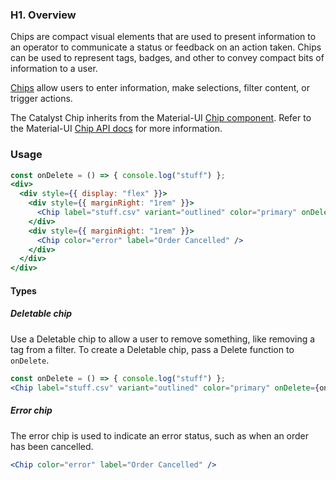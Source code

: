 ### H1. Overview

Chips are compact visual elements that are used to present information to an operator to communicate a status or feedback on an action taken. Chips can be used to represent tags, badges, and other to convey compact bits of information to a user.

[Chips](https://material.io/design/components/chips.html) allow users to enter information, make selections, filter content, or trigger actions.

The Catalyst Chip inherits from the Material-UI [Chip component](https://material-ui.com/components/chips/). Refer to the Material-UI [Chip API docs](https://material-ui.com/api/chip/) for more information. 

### Usage

<!-- Show all the variants/combos we use in Reaction Admin, without the code box > -->

```jsx noeditor
const onDelete = () => { console.log("stuff") };
<div>
  <div style={{ display: "flex" }}>
    <div style={{ marginRight: "1rem" }}>
      <Chip label="stuff.csv" variant="outlined" color="primary" onDelete={onDelete} />
    </div>
    <div style={{ marginRight: "1rem" }}>
      <Chip color="error" label="Order Cancelled" />
    </div>
  </div>
</div>
```

#### Types

<!-- Show all Types of the component used in Reaction Admin -->

##### Deletable chip

<!-- Explain when to use this type of the component, and give a real life Reaction Admin example -->

Use a Deletable chip to allow a user to remove something, like removing a tag from a filter. To create a Deletable chip, pass a Delete function to `onDelete`.

```jsx
const onDelete = () => { console.log("stuff") };
<Chip label="stuff.csv" variant="outlined" color="primary" onDelete={onDelete} />
```

##### Error chip

<!-- Explain when to use this type of the component, and give a real life Reaction Admin example -->

The error chip is used to indicate an error status, such as when an order has been cancelled.

```jsx
<Chip color="error" label="Order Cancelled" />
```
